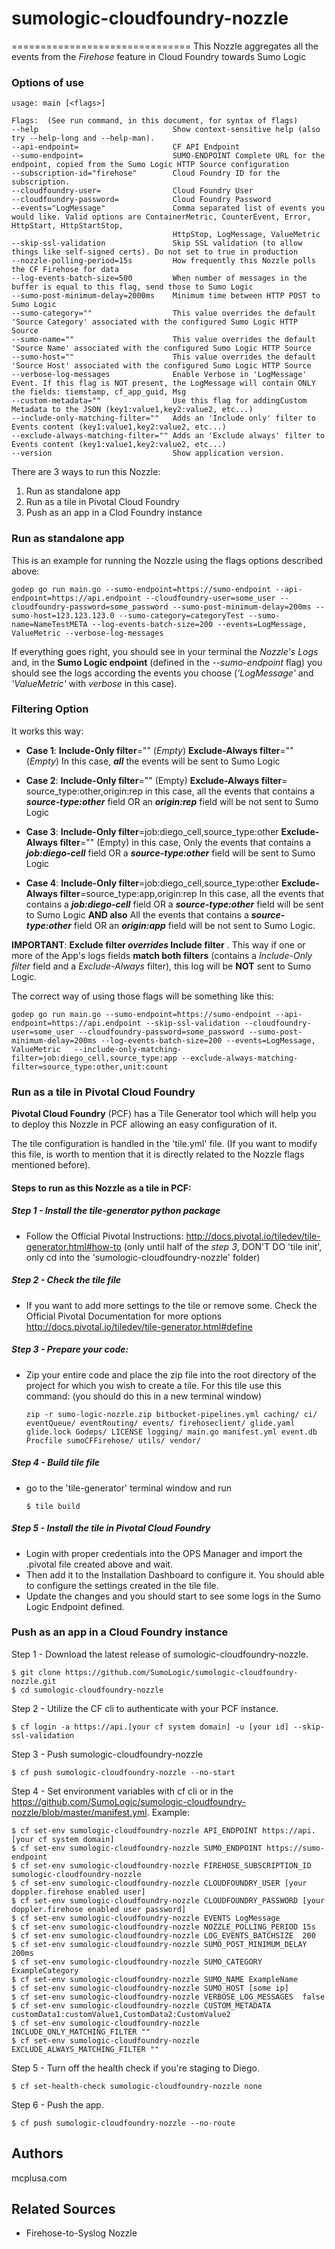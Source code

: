 # sumologic-cloudfoundry-nozzle
===============================
This Nozzle aggregates all the events from the _Firehose_ feature in Cloud Foundry towards Sumo Logic

### Options of use

```
usage: main [<flags>]

Flags:  (See run command, in this document, for syntax of flags)
--help                              Show context-sensitive help (also try --help-long and --help-man).
--api-endpoint=                     CF API Endpoint
--sumo-endpoint=                    SUMO-ENDPOINT Complete URL for the endpoint, copied from the Sumo Logic HTTP Source configuration
--subscription-id="firehose"        Cloud Foundry ID for the subscription.
--cloudfoundry-user=                Cloud Foundry User
--cloudfoundry-password=            Cloud Foundry Password
--events="LogMessage"               Comma separated list of events you would like. Valid options are ContainerMetric, CounterEvent, Error, HttpStart, HttpStartStop,
                                    HttpStop, LogMessage, ValueMetric
--skip-ssl-validation               Skip SSL validation (to allow things like self-signed certs). Do not set to true in production
--nozzle-polling-period=15s         How frequently this Nozzle polls the CF Firehose for data
--log-events-batch-size=500         When number of messages in the buffer is equal to this flag, send those to Sumo Logic
--sumo-post-minimum-delay=2000ms    Minimum time between HTTP POST to Sumo Logic
--sumo-category=""                  This value overrides the default 'Source Category' associated with the configured Sumo Logic HTTP Source
--sumo-name=""                      This value overrides the default 'Source Name' associated with the configured Sumo Logic HTTP Source
--sumo-host=""                      This value overrides the default 'Source Host' associated with the configured Sumo Logic HTTP Source
--verbose-log-messages              Enable Verbose in 'LogMessage' Event. If this flag is NOT present, the LogMessage will contain ONLY the fields: tiemstamp, cf_app_guid, Msg
--custom-metadata=""                Use this flag for addingCustom Metadata to the JSON (key1:value1,key2:value2, etc...)
--include-only-matching-filter=""   Adds an 'Include only' filter to Events content (key1:value1,key2:value2, etc...)
--exclude-always-matching-filter="" Adds an 'Exclude always' filter to Events content (key1:value1,key2:value2, etc...)
--version                           Show application version.
```


There are 3 ways to run this Nozzle:

1. Run as standalone app
2. Run as a tile in Pivotal Cloud Foundry
3. Push as an app in a Clod Foundry instance

### Run as standalone app

This is an example for running the Nozzle using the flags options described above:
```
godep go run main.go --sumo-endpoint=https://sumo-endpoint --api-endpoint=https://api.endpoint --cloudfoundry-user=some_user --cloudfoundry-password=some_password --sumo-post-minimum-delay=200ms --sumo-host=123.123.123.0 --sumo-category=categoryTest --sumo-name=NameTestMETA --log-events-batch-size=200 --events=LogMessage, ValueMetric --verbose-log-messages
```

If everything goes right, you should see in your terminal the _Nozzle's Logs_ and, in the __Sumo Logic endpoint__ (defined in the _--sumo-endpoint_ flag) you should see the logs according the events you choose (_'LogMessage'_ and _'ValueMetric'_ with _verbose_ in this case).


### Filtering Option

It works this way:
* **Case 1**:
**Include-Only filter**="" (_Empty_)
**Exclude-Always filter**="" (_Empty_)
In this case, _**all**_ the events will be sent to Sumo Logic

* **Case 2**:
**Include-Only filter**="" (Empty)
**Exclude-Always filter**= source_type:other,origin:rep
in this case, all the events that contains a _**source-type:other**_ field OR an _**origin:rep**_ field will be not sent to Sumo Logic

* **Case 3**:
**Include-Only filter**=job:diego_cell,source_type:other
**Exclude-Always filter**="" (Empty)
in this case, Only the events that contains a _**job:diego-cell**_ field OR a _**source-type:other**_ field will be sent to Sumo Logic

* **Case 4**:
**Include-Only filter**=job:diego_cell,source_type:other
**Exclude-Always filter**=source_type:app,origin:rep
In this case, all the events that contains a _**job:diego-cell**_ field OR a _**source-type:other**_ field will be sent to Sumo Logic
**AND also**
All the events that contains a _**source-type:other**_ field OR an _**origin:app**_ field will be not sent to Sumo Logic.

**IMPORTANT**: **Exclude filter _overrides_ Include filter** . This way if one or more of the App's logs fields **match both filters** (contains a _Include-Only filter_ field and a _Exclude-Always_ filter), this log will be **NOT** sent to Sumo Logic.


The correct way of using those flags will be something like this:

```
godep go run main.go --sumo-endpoint=https://sumo-endpoint --api-endpoint=https://api.endpoint --skip-ssl-validation --cloudfoundry-user=some_user --cloudfoundry-password=some_password --sumo-post-minimum-delay=200ms --log-events-batch-size=200 --events=LogMessage, ValueMetric   --include-only-matching-filter=job:diego_cell,source_type:app --exclude-always-matching-filter=source_type:other,unit:count
```


### Run as a tile in Pivotal Cloud Foundry

**Pivotal Cloud Foundry** (PCF) has a Tile Generator tool which will help you to deploy this Nozzle in PCF allowing an easy configuration of it.

The tile configuration is handled in the 'tile.yml' file. (If you want to modify this file, is worth to mention that it is directly related to the Nozzle flags mentioned before).

#### Steps to run as this Nozzle as a tile in PCF:

##### Step 1 - Install the tile-generator python package
* Follow the Official Pivotal Instructions: http://docs.pivotal.io/tiledev/tile-generator.html#how-to
(only until half of the _step 3_, DON'T DO 'tile init', only cd into the 'sumologic-cloudfoundry-nozzle' folder)

##### Step 2 - Check the tile file

* If you want to add more settings to the tile or remove some. Check the Official Pivotal Documentation for more options http://docs.pivotal.io/tiledev/tile-generator.html#define

##### Step 3 - Prepare your code:

* Zip your entire code and place the zip file into the root directory of the project for which you wish to create a tile. For this tile use this command: (you should do this in a new terminal window)

    ```
    zip -r sumo-logic-nozzle.zip bitbucket-pipelines.yml caching/ ci/ eventQueue/ eventRouting/ events/ firehoseclient/ glide.yaml glide.lock Godeps/ LICENSE logging/ main.go manifest.yml event.db Procfile sumoCFFirehose/ utils/ vendor/
    ```
##### Step 4 - Build tile file
* go to the 'tile-generator' terminal window and run

    ```
    $ tile build
    ```
##### Step 5 - Install the tile in Pivotal Cloud Foundry
* Login with proper credentials into the OPS Manager and import the .pivotal file created above and wait.
* Then add it to the Installation Dashboard to configure it. You should able to configure the settings created in the tile file.
* Update the changes and you should start to see some logs in the Sumo Logic Endpoint defined.

### Push as an app in a Cloud Foundry instance

Step 1 - Download the latest release of sumologic-cloudfoundry-nozzle.
```
$ git clone https://github.com/SumoLogic/sumologic-cloudfoundry-nozzle.git
$ cd sumologic-cloudfoundry-nozzle
```

Step 2 - Utilize the CF cli to authenticate with your PCF instance.
```
$ cf login -a https://api.[your cf system domain] -u [your id] --skip-ssl-validation
```
Step 3 - Push sumologic-cloudfoundry-nozzle
```
$ cf push sumologic-cloudfoundry-nozzle --no-start
```
Step 4 - Set environment variables with cf cli or in the https://github.com/SumoLogic/sumologic-cloudfoundry-nozzle/blob/master/manifest.yml. Example:
```
$ cf set-env sumologic-cloudfoundry-nozzle API_ENDPOINT https://api.[your cf system domain]
$ cf set-env sumologic-cloudfoundry-nozzle SUMO_ENDPOINT https://sumo-endpoint
$ cf set-env sumologic-cloudfoundry-nozzle FIREHOSE_SUBSCRIPTION_ID sumologic-cloudfoundry-nozzle
$ cf set-env sumologic-cloudfoundry-nozzle CLOUDFOUNDRY_USER [your doppler.firehose enabled user]
$ cf set-env sumologic-cloudfoundry-nozzle CLOUDFOUNDRY_PASSWORD [your doppler.firehose enabled user password]
$ cf set-env sumologic-cloudfoundry-nozzle EVENTS LogMessage
$ cf set-env sumologic-cloudfoundry-nozzle NOZZLE_POLLING_PERIOD 15s
$ cf set-env sumologic-cloudfoundry-nozzle LOG_EVENTS_BATCHSIZE  200
$ cf set-env sumologic-cloudfoundry-nozzle SUMO_POST_MINIMUM_DELAY 200ms
$ cf set-env sumologic-cloudfoundry-nozzle SUMO_CATEGORY ExampleCategory
$ cf set-env sumologic-cloudfoundry-nozzle SUMO_NAME ExampleName
$ cf set-env sumologic-cloudfoundry-nozzle SUMO_HOST [some ip]
$ cf set-env sumologic-cloudfoundry-nozzle VERBOSE_LOG_MESSAGES  false
$ cf set-env sumologic-cloudfoundry-nozzle CUSTOM_METADATA customData1:customValue1,CustomData2:CustomValue2
$ cf set-env sumologic-cloudfoundry-nozzle INCLUDE_ONLY_MATCHING_FILTER ""
$ cf set-env sumologic-cloudfoundry-nozzle EXCLUDE_ALWAYS_MATCHING_FILTER ""
```

Step 5 - Turn off the health check if you're staging to Diego.

```
$ cf set-health-check sumologic-cloudfoundry-nozzle none
```

Step 6 - Push the app.
```
$ cf push sumologic-cloudfoundry-nozzle --no-route
```
## Authors

mcplusa.com

## Related Sources

* Firehose-to-Syslog Nozzle

